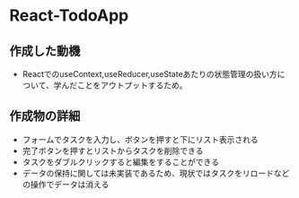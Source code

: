 # React-TodoApp

## 作成した動機
- ReactでのuseContext,useReducer,useStateあたりの状態管理の扱い方について、学んだことをアウトプットするため。
  
## 作成物の詳細
- フォームでタスクを入力し、ボタンを押すと下にリスト表示される
- 完了ボタンを押すとリストからタスクを削除できる
- タスクをダブルクリックすると編集をすることができる
- データの保持に関しては未実装であるため、現状ではタスクをリロードなどの操作でデータは消える
